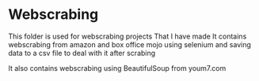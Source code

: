 # Webscrabing
This folder is used for webscrabing projects That I have made
It contains webscrabing from amazon and box office mojo using selenium and saving data to a csv file to deal with it after scrabing

It also contains webscrabing using BeautifulSoup from youm7.com
